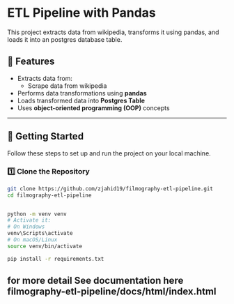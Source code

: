 # ETL Pipeline with Pandas

This project extracts data from wikipedia, transforms it using pandas, and loads it into an postgres database table.

## 📌 Features
- Extracts data from:
    - Scrape data from wikipedia
- Performs data transformations using **pandas**
- Loads transformed data into **Postgres Table**
- Uses **object-oriented programming (OOP)** concepts

---

## 🚀 Getting Started

Follow these steps to set up and run the project on your local machine.

### 1️⃣ **Clone the Repository**
```bash
git clone https://github.com/zjahid19/filmography-etl-pipeline.git
cd filmography-etl-pipeline


python -m venv venv
# Activate it:
# On Windows
venv\Scripts\activate
# On macOS/Linux
source venv/bin/activate

pip install -r requirements.txt
```

## **for more detail See documentation here filmography-etl-pipeline/docs/html/index.html**